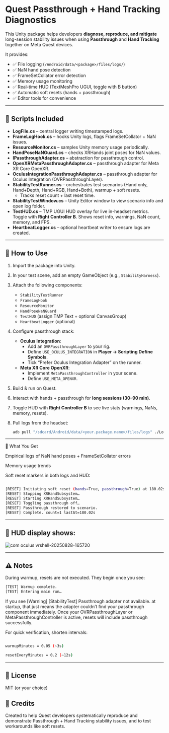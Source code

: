# Quest Passthrough + Hand Tracking Diagnostics

This Unity package helps developers **diagnose, reproduce, and mitigate** long-session stability issues when using **Passthrough** and **Hand Tracking** together on Meta Quest devices.

It provides:

- ✅ File logging (`/Android/data/<package>/files/logs/`)
- ✅ NaN hand pose detection
- ✅ FrameSetCollator error detection
- ✅ Memory usage monitoring
- ✅ Real-time HUD (TextMeshPro UGUI, toggle with B button)
- ✅ Automatic soft resets (hands + passthrough)
- ✅ Editor tools for convenience

---


## 📜 Scripts Included

- **LogFile.cs** – central logger writing timestamped logs.
- **FrameLogHook.cs** – hooks Unity logs, flags FrameSetCollator + NaN issues.
- **ResourceMonitor.cs** – samples Unity memory usage periodically.
- **HandPoseNaNGuard.cs** – checks XRHands joint poses for NaN values.
- **IPassthroughAdapter.cs** – abstraction for passthrough control.
- **OpenXRMetaPassthroughAdapter.cs** – passthrough adapter for Meta XR Core OpenXR.
- **OculusIntegrationPassthroughAdapter.cs** – passthrough adapter for Oculus Integration (OVRPassthroughLayer).
- **StabilityTestRunner.cs** – orchestrates test scenarios (Hand only, Hand+Depth, Hand+RGB, Hand+Both), warmup + soft resets.  
  - Tracks reset count + last reset time.
- **StabilityTestWindow.cs** – Unity Editor window to view scenario info and open log folder.
- **TestHUD.cs** – TMP UGUI HUD overlay for live in-headset metrics. Toggle with **Right Controller B**. Shows reset info, warnings, NaN count, memory, and FPS.
- **HeartbeatLogger.cs** – optional heartbeat writer to ensure logs are created.

---

## 🚀 How to Use

1. Import the package into Unity.
2. In your test scene, add an empty GameObject (e.g., `StabilityHarness`).
3. Attach the following components:
   - `StabilityTestRunner`
   - `FrameLogHook`
   - `ResourceMonitor`
   - `HandPoseNaNGuard`
   - `TestHUD` (assign TMP Text + optional CanvasGroup)
   - `HeartbeatLogger` (optional)
4. Configure passthrough stack:
   - **Oculus Integration**:  
     - Add an `OVRPassthroughLayer` to your rig.  
     - Define `USE_OCULUS_INTEGRATION` in **Player → Scripting Define Symbols**.  
     - Tick “Prefer Oculus Integration Adapter” on the runner.
   - **Meta XR Core OpenXR**:  
     - Implement `MetaPassthroughController` in your scene.  
     - Define `USE_META_OPENXR`.  
5. Build & run on Quest.  
6. Interact with hands + passthrough for **long sessions (30–90 min)**.  
7. Toggle HUD with **Right Controller B** to see live stats (warnings, NaNs, memory, resets).  
8. Pull logs from the headset:

   ```bash
   adb pull "/sdcard/Android/data/<your.package.name>/files/logs" ./Logs
   ```

---

🧪 What You Get

Empirical logs of NaN hand poses + FrameSetCollator errors

Memory usage trends

Soft reset markers in both logs and HUD:
   ```bash

[RESET] Initiating soft reset (hands=True, passthrough=True) at 180.02s…
[RESET] Stopping XRHandSubsystem…
[RESET] Starting XRHandSubsystem…
[RESET] Toggling passthrough off…
[RESET] Passthrough restored to scenario.
[RESET] Complete. count=1 lastAt=180.02s
   ```
---


## 🚀 HUD display shows:

![com oculus vrshell-20250828-165720](https://github.com/user-attachments/assets/0ae1d8ca-fdf8-42e9-a707-0edaf2c126ca)

---

## ⚠️ Notes

During warmup, resets are not executed. They begin once you see:
```bash
[TEST] Warmup complete.
[TEST] Entering main run…
```

If you see [Warning] [StabilityTest] Passthrough adapter not available. at startup, that just means the adapter couldn’t find your passthrough component immediately. Once your OVRPassthroughLayer or MetaPassthroughController is active, resets will include passthrough successfully.

For quick verification, shorten intervals:
```bash

warmupMinutes = 0.05 (~3s)

resetEveryMinutes = 0.2 (~12s)
```
---
## 📝 License

MIT (or your choice)

## 🙌 Credits

Created to help Quest developers systematically reproduce and demonstrate Passthrough + Hand Tracking stability issues, and to test workarounds like soft resets.
